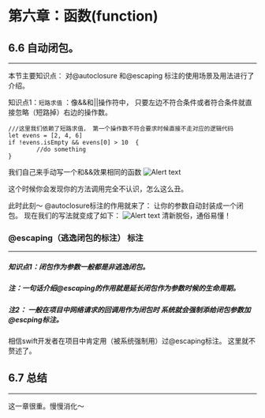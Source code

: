 # 第六章：函数(function)
## 6.6 自动闭包。
---
本节主要知识点： 对@autoclosure 和@escaping 标注的使用场景及用法进行了介绍。

知识点1：```短路求值```  ：像&&和||操作符中， 只要左边不符合条件或者符合条件就直接忽略（短路掉）右边的操作数。  

	///这里我们依赖了短路求值， 第一个操作数不符合要求时候直接不走对应的逻辑代码
	let evens = [2, 4, 6]
	if !evens.isEmpty && evens[0] > 10  {
    		//do something
	}


我们自己来手动写一个和&&效果相同的函数
![Alert text](http://pjmrfxc1n.bkt.clouddn.com/9CB529BF-5F6E-44C4-9E05-F85B15A1D638.jpeg)

这个时候你会发现你的方法调用完全不认识，怎么这么丑。

此时此刻～ @autoclosure标注的作用就来了： 让你的参数自动封装成一个闭包。 
现在我们的写法就变成了如下：
![Alert text](http://pjmrfxc1n.bkt.clouddn.com/367ACE5D-4D29-4968-99DA-7FFB6D4B7F70.jpeg)
清新脱俗，通俗易懂！


### @escaping（逃逸闭包的标注） 标注
---

##### 知识点1：闭包作为参数一般都是非逃逸闭包。
##### 注：一句话介绍@escaping的作用就是延长闭包作为参数时候的生命周期。   
##### 注2： 一般在项目中网络请求的回调用作为闭包时 系统就会强制添给闭包参数加@escping标注。

相信swift开发者在项目中肯定用（被系统强制用）过@escaping标注。 这里就不赘述了。 

## 6.7 总结
---
这一章很重。慢慢消化～

